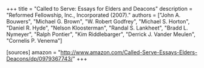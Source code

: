 +++
title = "Called to Serve: Essays for Elders and Deacons"
description = "Reformed Fellowship, Inc., Incorporated (2007)."
authors = ["John A. Bouwers", "Michael G. Brown", "W. Robert Godfrey", "Michael S. Horton", "Daniel R. Hyde", "Nelson Kloosterman", "Randal S. Lankheet", "Bradd L. Nymeyer", "Ralph Pontier", "Kim Riddlebarger", "Derrick J. Vander Meulen", "Cornelis P. Venema"]

[sources]
amazon = "http://www.amazon.com/Called-Serve-Essays-Elders-Deacons/dp/0979367743/"
+++
